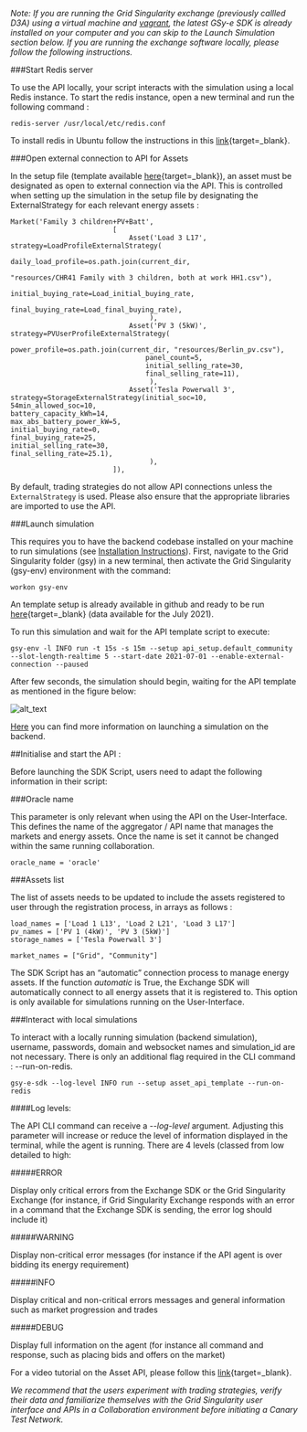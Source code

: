 *Note: If you are running the Grid Singularity exchange (previously callled D3A) using a virtual machine and [vagrant](vm-installation-instructions.md), the latest GSy-e SDK is already installed on your computer and you can skip to the Launch Simulation section below. If you are running the exchange software locally, please follow the following instructions.*

###Start Redis server

To use the API locally, your script interacts with the simulation using a local Redis instance. To start the redis instance, open a new terminal and run the following command :

```
redis-server /usr/local/etc/redis.conf
```

To install redis in Ubuntu follow the instructions in this [link](https://redis.io/topics/quickstart){target=_blank}.


###Open external connection to API for Assets

In the setup file (template available [here](https://github.com/gridsingularity/gsy-e/blob/master/src/gsy_e/setup/api_setup/default_community.py){target=_blank}), an asset must be designated as open to external connection via the API. This is controlled when setting up the simulation in the setup file by designating the ExternalStrategy for each relevant energy assets :

```
Market('Family 3 children+PV+Batt',
                         [
                             Asset('Load 3 L17', strategy=LoadProfileExternalStrategy(
                                 daily_load_profile=os.path.join(current_dir,
                                                                 "resources/CHR41 Family with 3 children, both at work HH1.csv"),
                                 initial_buying_rate=Load_initial_buying_rate,
                                 final_buying_rate=Load_final_buying_rate),
                                  ),
                             Asset('PV 3 (5kW)', strategy=PVUserProfileExternalStrategy(
                                 power_profile=os.path.join(current_dir, "resources/Berlin_pv.csv"),
                                 panel_count=5,
                                 initial_selling_rate=30,
                                 final_selling_rate=11),
                                  ),
                             Asset('Tesla Powerwall 3', strategy=StorageExternalStrategy(initial_soc=10,
54min_allowed_soc=10,
battery_capacity_kWh=14,
max_abs_battery_power_kW=5,
initial_buying_rate=0,
final_buying_rate=25,
initial_selling_rate=30,                                                                              final_selling_rate=25.1),
                                  ),
                         ]),

```


By default, trading strategies do not allow API connections unless the `ExternalStrategy` is used. Please also ensure that the appropriate libraries are imported to use the API.

###Launch simulation

This requires you to have the backend codebase installed on your machine to run simulations (see [Installation Instructions](linux-installation-instructions.md)). First, navigate to the Grid Singularity folder (gsy) in a new terminal, then activate the Grid Singularity (gsy-env) environment with the command:
```
workon gsy-env
```

An template setup is already available in github and ready to be run [here](https://github.com/gridsingularity/gsy-e/blob/master/src/gsy_e/setup/api_setup/default_community.py){target=_blank} (data available for the July 2021).

To run this simulation and wait for the API template script to execute:

```
gsy-env -l INFO run -t 15s -s 15m --setup api_setup.default_community --slot-length-realtime 5 --start-date 2021-07-01 --enable-external-connection --paused
```

After few seconds, the simulation should begin, waiting for the API template as mentioned in the figure below:

![alt_text](img/api-overview-2.png)

[Here](setup-configuration.md) you can find more information on launching a simulation on the backend.

##Initialise and start the API :

Before launching the SDK Script, users need to adapt the following information in their script:

###Oracle name

This parameter is only relevant when using the API on the User-Interface. This defines the name of the aggregator / API name that manages the markets and energy assets. Once the name is set it cannot be changed within the same running collaboration.

```
oracle_name = 'oracle'
```


###Assets list

The list of assets  needs to be updated to include the assets registered to user through the registration process, in arrays as follows :

```
load_names = ['Load 1 L13', 'Load 2 L21', 'Load 3 L17']
pv_names = ['PV 1 (4kW)', 'PV 3 (5kW)']
storage_names = ['Tesla Powerwall 3']
```

```
market_names = ["Grid", "Community"]
```

The SDK Script has an “automatic” connection process to manage energy assets. If the function *automatic* is True, the Exchange SDK will automatically connect to all energy assets that it is registered to. This option is only available for simulations running on the User-Interface.

###Interact with local simulations

To interact with a locally running simulation (backend simulation), username, passwords, domain and websocket names and simulation_id are not necessary. There is only an additional flag required in the CLI command : --run-on-redis.

```
gsy-e-sdk --log-level INFO run --setup asset_api_template --run-on-redis
```

####Log levels:

The API CLI command can receive a _--log-level_ argument. Adjusting this parameter will increase or reduce the level of information displayed in the terminal, while the agent is running. There are 4 levels (classed from low detailed to high:


#####ERROR

Display only critical errors from the Exchange SDK or the Grid Singularity Exchange (for instance, if Grid Singularity Exchange responds with an error in a command that the Exchange SDK is sending, the error log should include it)

#####WARNING

Display non-critical error messages  (for instance if the API agent is over bidding its energy requirement)

#####INFO

Display critical and non-critical errors messages and general information such as market progression and trades

#####DEBUG

Display full information on the agent (for instance all command and response, such as placing bids and offers on the market)

For a video tutorial on the Asset API, please follow this [link](https://youtu.be/oCcQ6pYFd5w){target=_blank}.

*We recommend that the users experiment with trading strategies, verify their data and familiarize themselves with the Grid Singularity user interface and APIs in a Collaboration environment before initiating a Canary Test Network.*
